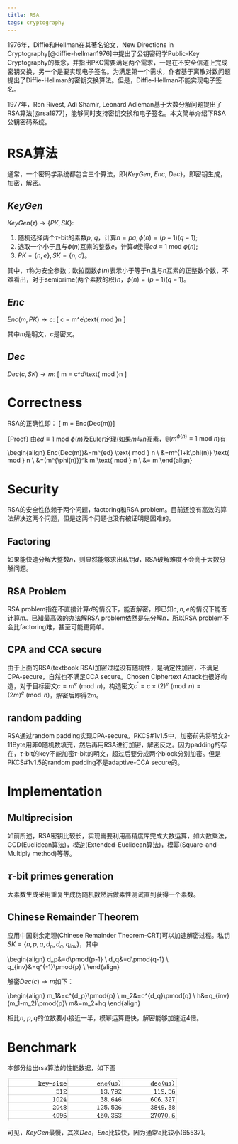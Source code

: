 ```yaml
---
title: RSA
tags: cryptography
---
```


1976年，Diffie和Hellman在其著名论文，New Directions in Cryptography[@diffie-hellman1976]中提出了公钥密码学Public-Key Cryptography的概念，并指出PKC需要满足两个需求，一是在不安全信道上完成密钥交换，另一个是要实现电子签名。为满足第一个需求，作者基于离散对数问题提出了Diffie-Hellman的密钥交换算法。但是，Diffie-Hellman不能实现电子签名。

1977年，Ron Rivest, Adi Shamir, Leonard Adleman基于大数分解问题提出了RSA算法[@rsa1977]，能够同时支持密钥交换和电子签名。本文简单介绍下RSA公钥密码系统。

# RSA算法

通常，一个密码学系统都包含三个算法，即\{$KeyGen$, $Enc$, $Dec$\}，即密钥生成，加密，解密。

## $KeyGen$

$KeyGen(\tau)\rightarrow \{PK, SK\}$:

1. 随机选择两个$\tau$-bit的素数$p$, $q$，计算$n = pq, \phi(n)=(p-1)(q-1)$;
2. 选取一个小于且与$\phi(n)$互素的整数$e$，计算$d$使得$ed \equiv 1$ mod $\phi(n)$;
3. $PK=\{n, e\}, SK=\{n, d\}$。

其中，$\tau$称为安全参数；欧拉函数$\phi(n)$表示小于等于$n$且与$n$互素的正整数个数，不难看出，对于semiprime(两个素数的积)$n$，$\phi(n)=(p-1)(q-1)$。

## $Enc$

$Enc(m,PK)\rightarrow c$:
\[ c = m^e\text{ mod }n \]

其中$m$是明文，$c$是密文。

## $Dec$

$Dec(c,SK)\rightarrow m$:
\[ m = c^d\text{ mod }n \]

# Correctness

RSA的正确性即：
\[ m = Enc(Dec(m))\]

{Proof}
    由$ed \equiv 1$ mod $\phi(n)$及Euler定理(如果$m$与$n$互素，则$m^{\phi(n)} \equiv 1 \text{ mod } n$)有

\begin{align}
Enc(Dec(m))&=m^{ed} \text{ mod } n \\
&=m^{1+k\phi(n)} \text{ mod } n \\
&=(m^{\phi(n)})^k m \text{ mod } n \\
&= m
\end{align}

# Security

RSA的安全性依赖于两个问题，factoring和RSA problem。目前还没有高效的算法解决这两个问题，但是这两个问题也没有被证明是困难的。

## Factoring

如果能快速分解大整数$n$，则显然能够求出私钥$d$，RSA破解难度不会高于大数分解问题。

## RSA Problem

RSA problem指在不直接计算$d$的情况下，能否解密，即已知$c, n, e$的情况下能否计算$m$。已知最高效的办法解RSA problem依然是先分解$n$，所以RSA problem不会比factoring难，甚至可能更简单。

## CPA and CCA secure

由于上面的RSA(textbook RSA)加密过程没有随机性，是确定性加密，不满足CPA-secure，自然也不满足CCA secure。Chosen Ciphertext Attack也很好构造，对于目标密文$c=m^e\pmod{n}$，构造密文$c^\prime=c\times(2)^e\pmod{n}=(2m)^e\pmod{n}$，解密后即得$2m$。

## random padding

RSA通过random padding实现CPA-secure。PKCS#1v1.5中，加密前先将明文2-11Byte用非0随机数填充，然后再用RSA进行加密，解密反之。因为padding的存在，$\tau$-bit的key不能加密$\tau$-bit的明文，超过后要分成两个block分别加密。但是PKCS#1v1.5的random padding不是adaptive-CCA secure的。

# Implementation

## Multiprecision

如前所述，RSA密钥比较长，实现需要利用高精度库完成大数运算，如大数乘法，GCD(Euclidean算法)，模逆(Extended-Euclidean算法)，模幂(Square-and-Multiply method)等等。

## $\tau$-bit primes generation

大素数生成采用重复生成伪随机数然后做素性测试直到获得一个素数。

## Chinese Remainder Theorem

应用中国剩余定理(Chinese Remainder Theorem-CRT)可以加速解密过程。私钥$SK=\{n,p,q,d_p,d_q,q_{inv}\}$，其中

\begin{align}
d_p&=d\pmod{p-1} \\
d_q&=d\pmod{q-1} \\
q_{inv}&=q^{-1}\pmod{p} \\
\end{align}

解密$Dec(c)\rightarrow m$如下：

\begin{align}
m_1&=c^{d_p}\pmod{p} \\
m_2&=c^{d_q}\pmod{q} \\
h&=q_{inv}(m_1-m_2)\pmod{p}\\
m&=m_2+hq
\end{align}

相比$n$, $p,q$的位数要小接近一半，模幂运算更快，解密能够加速近4倍。

# Benchmark

本部分给出rsa算法的性能数据，如下图

![RSA-performance](/files/rsa_performance.png)

可见，$KeyGen$最慢，其次$Dec$，$Enc$比较快，因为通常$e$比较小(65537)。
